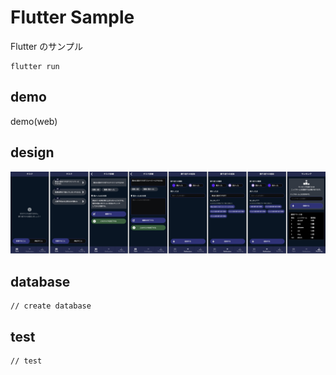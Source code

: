 # Flutter Sample

Flutter のサンプル

```
flutter run
```

## demo

demo(web)

## design

![デザイン](https://github.com/bokotomo/flutter-sample/blob/main/docs/images/gamerreflection_design_img_thumb.jpg?raw=true)

## database

```
// create database
```

## test

```
// test
```
